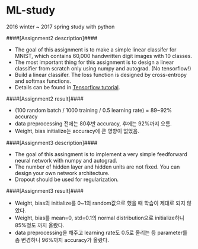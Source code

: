 # ML-study
2016 winter ~ 2017 spring study with python

####[Assignment2 description]####
* The goal of this assignment is to make a simple linear classifer for MNIST, which contains 60,000 handwritten digit images with 10 classes.
* The most important thing for this assignment is to design a linear classifier from scratch only using numpy and autograd. (No tensorflow!)
* Build a linear classifer. The loss function is designed by cross-entropy and softmax functions.
*  Details can be found in [Tensorflow tutorial](https://www.tensorflow.org/tutorials/mnist/beginners/).

####[Assignment2 result]####
* (100 random batch / 1000 training / 0.5 learning rate) = 89~92% accuracy
* data preprocessing 전에는 80후반 accuracy, 후에는 92%까지 오름.
* Weight, bias initialize는 accuracy에 큰 영향이 없었음.

####[Assignment3 description]####
* The goal of this assingment is to implement a very simple feedforward neural network with numpy and autograd.
* The number of hidden layer and hidden units are not fixed. You can design your own network architecture.
* Dropout should be used for regularization.

####[Assignment3 result]####
* Weight, bias의 initialize를 0~1의 random값으로 했을 때 학습이 제대로 되지 않았다.
* Weight, bias를 mean=0, std=0.1의 normal distribution으로 initialize하니 85%정도 까지 올랐다.
* data preprocessing을 해주고 learning rate도 0.5로 올리는 등 parameter를 좀 변경하니 96%까지 accuracy가 올랐다.
